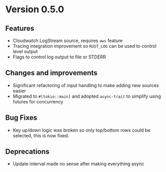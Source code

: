 # Version 0.5.0

## Features
- Cloudwatch LogStream source, requires `aws` feature
- Tracing integration improvement so `RUST_LOG` can be used to control level output
- Flags to control log output to file or STDERR

## Changes and improvements
- Significant refactoring of input handling to make adding new sources easier
- Migrated to `#[tokio::main]` and adopted `async-trait` to simplify using futures for concurrency

## Bug Fixes
- Key up/down logic was broken so only top/bottom rows could be selected, this is now fixed.

## Deprecations
- Update interval made no sense after making everything async